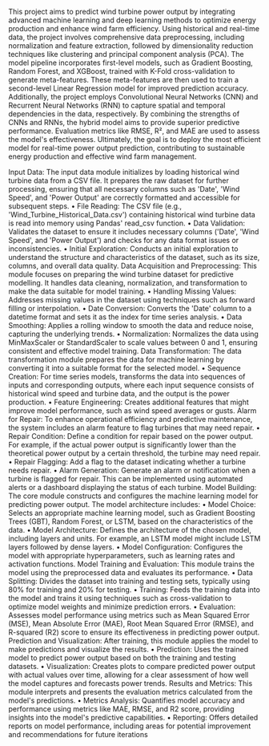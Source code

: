 This project aims to predict wind turbine power output by integrating advanced machine learning and deep learning methods to optimize energy production and enhance wind farm efficiency. Using historical and real-time data, the project involves comprehensive data preprocessing, including normalization and feature extraction, followed by dimensionality reduction techniques like clustering and principal component analysis (PCA). The model pipeline incorporates first-level models, such as Gradient Boosting, Random Forest, and XGBoost, trained with K-Fold cross-validation to generate meta-features. These meta-features are then used to train a second-level Linear Regression model for improved prediction accuracy. Additionally, the project employs Convolutional Neural Networks (CNN) and Recurrent Neural Networks (RNN) to capture spatial and temporal dependencies in the data, respectively. By combining the strengths of CNNs and RNNs, the hybrid model aims to provide superior predictive performance. Evaluation metrics like RMSE, R², and MAE are used to assess the model's effectiveness. Ultimately, the goal is to deploy the most efficient model for real-time power output prediction, contributing to sustainable energy production and effective wind farm management.

Input Data: The input data module initializes by loading historical wind turbine data from a CSV file. It prepares the raw dataset for further processing, ensuring that all necessary columns such as 'Date', 'Wind Speed', and 'Power Output' are correctly formatted and accessible for subsequent steps.
•	File Reading: The CSV file (e.g., 'Wind_Turbine_Historical_Data.csv') containing historical wind turbine data is read into memory using Pandas' read_csv function.
•	Data Validation: Validates the dataset to ensure it includes necessary columns ('Date', 'Wind Speed', and 'Power Output') and checks for any data format issues or inconsistencies.
•	Initial Exploration: Conducts an initial exploration to understand the structure and characteristics of the dataset, such as its size, columns, and overall data quality.
Data Acquisition and Preprocessing: This module focuses on preparing the wind turbine dataset for predictive modelling. It handles data cleaning, normalization, and transformation to make the data suitable for model training.
•	Handling Missing Values: Addresses missing values in the dataset using techniques such as forward filling or interpolation.
•	Date Conversion: Converts the 'Date' column to a datetime format and sets it as the index for time series analysis.
•	Data Smoothing: Applies a rolling window to smooth the data and reduce noise, capturing the underlying trends.
•	Normalization: Normalizes the data using MinMaxScaler or StandardScaler to scale values between 0 and 1, ensuring consistent and effective model training.
Data Transformation: The data transformation module prepares the data for machine learning by converting it into a suitable format for the selected model.
•	Sequence Creation: For time series models, transforms the data into sequences of inputs and corresponding outputs, where each input sequence consists of historical wind speed and turbine data, and the output is the power production.
•	Feature Engineering: Creates additional features that might improve model performance, such as wind speed averages or gusts.
Alarm for Repair: To enhance operational efficiency and predictive maintenance, the system includes an alarm feature to flag turbines that may need repair.
•	Repair Condition: Define a condition for repair based on the power output. For example, if the actual power output is significantly lower than the theoretical power output by a certain threshold, the turbine may need repair.
•	Repair Flagging: Add a flag to the dataset indicating whether a turbine needs repair.
•	Alarm Generation: Generate an alarm or notification when a turbine is flagged for repair. This can be implemented using automated alerts or a dashboard displaying the status of each turbine.
Model Building: The core module constructs and configures the machine learning model for predicting power output. The model architecture includes:
•	Model Choice: Selects an appropriate machine learning model, such as Gradient Boosting Trees (GBT), Random Forest, or LSTM, based on the characteristics of the data.
•	Model Architecture: Defines the architecture of the chosen model, including layers and units. For example, an LSTM model might include LSTM layers followed by dense layers.
•	Model Configuration: Configures the model with appropriate hyperparameters, such as learning rates and activation functions.
Model Training and Evaluation: This module trains the model using the preprocessed data and evaluates its performance.
•	Data Splitting: Divides the dataset into training and testing sets, typically using 80% for training and 20% for testing.
•	Training: Feeds the training data into the model and trains it using techniques such as cross-validation to optimize model weights and minimize prediction errors.
•	Evaluation: Assesses model performance using metrics such as Mean Squared Error (MSE), Mean Absolute Error (MAE), Root Mean Squared Error (RMSE), and R-squared (R2) score to ensure its effectiveness in predicting power output.
Prediction and Visualization: After training, this module applies the model to make predictions and visualize the results.
•	Prediction: Uses the trained model to predict power output based on both the training and testing datasets.
•	Visualization: Creates plots to compare predicted power output with actual values over time, allowing for a clear assessment of how well the model captures and forecasts power trends.
Results and Metrics: This module interprets and presents the evaluation metrics calculated from the model's predictions.
•	Metrics Analysis: Quantifies model accuracy and performance using metrics like MAE, RMSE, and R2 score, providing insights into the model's predictive capabilities.
•	Reporting: Offers detailed reports on model performance, including areas for potential improvement and recommendations for future iterations
